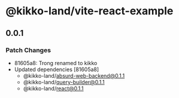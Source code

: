 # @kikko-land/vite-react-example

## 0.0.1

### Patch Changes

- 81605a8: Trong renamed to kikko
- Updated dependencies [81605a8]
  - @kikko-land/absurd-web-backend@0.1.1
  - @kikko-land/query-builder@0.1.1
  - @kikko-land/react@0.1.1
